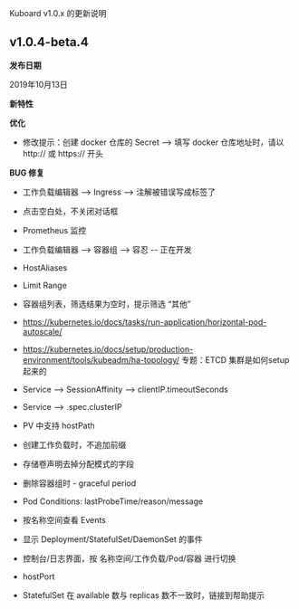 Kuboard v1.0.x 的更新说明


## v1.0.4-beta.4

**发布日期**

2019年10月13日

**新特性**

**优化**

* 修改提示：创建 docker 仓库的 Secret --> 填写 docker 仓库地址时，请以 http:// 或 https:// 开头

**BUG 修复**

* 工作负载编辑器 --> Ingress --> 注解被错误写成标签了


* 点击空白处，不关闭对话框
* Prometheus 监控
* 工作负载编辑器 --> 容器组 --> 容忍 -- 正在开发
* HostAliases
* Limit Range

* 容器组列表，筛选结果为空时，提示筛选 “其他”

* https://kubernetes.io/docs/tasks/run-application/horizontal-pod-autoscale/

* https://kubernetes.io/docs/setup/production-environment/tools/kubeadm/ha-topology/  专题：ETCD 集群是如何setup起来的

* Service --> SessionAffinity
              --> clientIP.timeoutSeconds
* Service --> .spec.clusterIP

* PV 中支持 hostPath

* 创建工作负载时，不追加前缀
* 存储卷声明去掉分配模式的字段
* 删除容器组时 - graceful period
* Pod Conditions: lastProbeTime/reason/message
* 按名称空间查看 Events
* 显示 Deployment/StatefulSet/DaemonSet 的事件
* 控制台/日志界面，按 名称空间/工作负载/Pod/容器 进行切换
* hostPort
* StatefulSet 在 available 数与 replicas 数不一致时，链接到帮助提示
